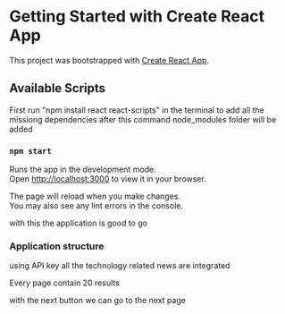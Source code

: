 # Getting Started with Create React App

This project was bootstrapped with [Create React App](https://github.com/facebook/create-react-app).

## Available Scripts

First run "npm install react react-scripts" in the terminal to add all the missiong dependencies 
after this command node_modules folder will be added

### `npm start`

Runs the app in the development mode.\
Open [http://localhost:3000](http://localhost:3000) to view it in your browser.

The page will reload when you make changes.\
You may also see any lint errors in the console.

with this the application is good to go

### Application structure 

using API key all the technology related news are integrated 

Every page contain 20 results 

with the next button we can go to the next page